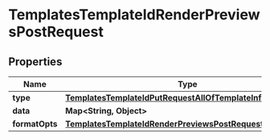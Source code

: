 

# TemplatesTemplateIdRenderPreviewsPostRequest


## Properties

| Name | Type | Description | Notes |
|------------ | ------------- | ------------- | -------------|
|**type** | [**TemplatesTemplateIdPutRequestAllOfTemplateInfoType**](TemplatesTemplateIdPutRequestAllOfTemplateInfoType.md) |  |  |
|**data** | **Map&lt;String, Object&gt;** |  |  |
|**formatOpts** | [**TemplatesTemplateIdRenderPreviewsPostRequestFormatOpts**](TemplatesTemplateIdRenderPreviewsPostRequestFormatOpts.md) |  |  [optional] |



